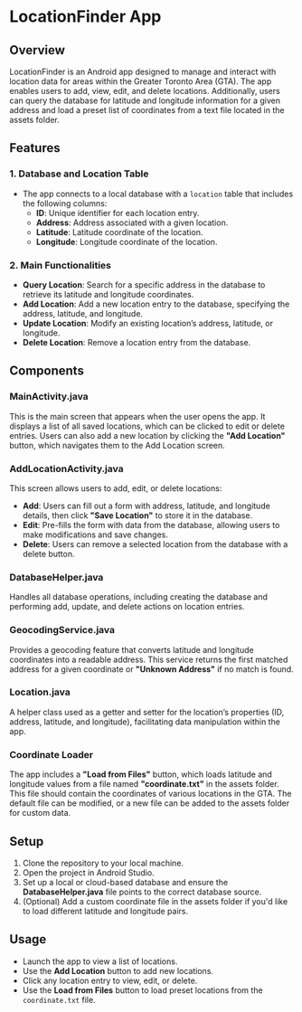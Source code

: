 # LocationFinder App

## Overview
LocationFinder is an Android app designed to manage and interact with location data for areas within the Greater Toronto Area (GTA). The app enables users to add, view, edit, and delete locations. Additionally, users can query the database for latitude and longitude information for a given address and load a preset list of coordinates from a text file located in the assets folder.

## Features

### 1. Database and Location Table
- The app connects to a local database with a `location` table that includes the following columns:
  - **ID**: Unique identifier for each location entry.
  - **Address**: Address associated with a given location.
  - **Latitude**: Latitude coordinate of the location.
  - **Longitude**: Longitude coordinate of the location.

### 2. Main Functionalities
- **Query Location**: Search for a specific address in the database to retrieve its latitude and longitude coordinates.
- **Add Location**: Add a new location entry to the database, specifying the address, latitude, and longitude.
- **Update Location**: Modify an existing location’s address, latitude, or longitude.
- **Delete Location**: Remove a location entry from the database.

## Components

### MainActivity.java
This is the main screen that appears when the user opens the app. It displays a list of all saved locations, which can be clicked to edit or delete entries. Users can also add a new location by clicking the **"Add Location"** button, which navigates them to the Add Location screen.

### AddLocationActivity.java
This screen allows users to add, edit, or delete locations:
- **Add**: Users can fill out a form with address, latitude, and longitude details, then click **"Save Location"** to store it in the database.
- **Edit**: Pre-fills the form with data from the database, allowing users to make modifications and save changes.
- **Delete**: Users can remove a selected location from the database with a delete button.

### DatabaseHelper.java
Handles all database operations, including creating the database and performing add, update, and delete actions on location entries.

### GeocodingService.java
Provides a geocoding feature that converts latitude and longitude coordinates into a readable address. This service returns the first matched address for a given coordinate or **"Unknown Address"** if no match is found.

### Location.java
A helper class used as a getter and setter for the location’s properties (ID, address, latitude, and longitude), facilitating data manipulation within the app.

### Coordinate Loader
The app includes a **"Load from Files"** button, which loads latitude and longitude values from a file named **"coordinate.txt"** in the assets folder. This file should contain the coordinates of various locations in the GTA. The default file can be modified, or a new file can be added to the assets folder for custom data.

## Setup
1. Clone the repository to your local machine.
2. Open the project in Android Studio.
3. Set up a local or cloud-based database and ensure the **DatabaseHelper.java** file points to the correct database source.
4. (Optional) Add a custom coordinate file in the assets folder if you'd like to load different latitude and longitude pairs.

## Usage
- Launch the app to view a list of locations.
- Use the **Add Location** button to add new locations.
- Click any location entry to view, edit, or delete.
- Use the **Load from Files** button to load preset locations from the `coordinate.txt` file.

